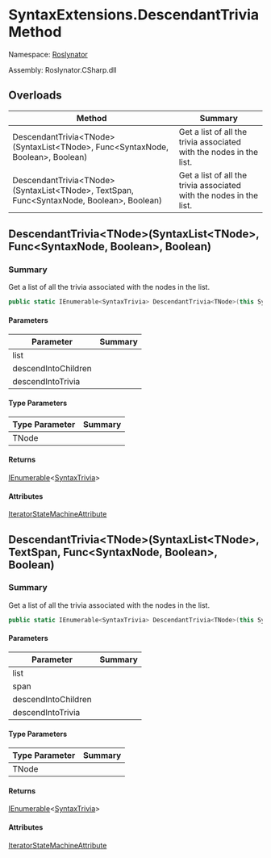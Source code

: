 # SyntaxExtensions\.DescendantTrivia Method

Namespace: [Roslynator](../../README.md)

Assembly: Roslynator\.CSharp\.dll

## Overloads

| Method | Summary |
| ------ | ------- |
| DescendantTrivia\<TNode>\(SyntaxList\<TNode>, Func\<SyntaxNode, Boolean>, Boolean\) | Get a list of all the trivia associated with the nodes in the list\. |
| DescendantTrivia\<TNode>\(SyntaxList\<TNode>, TextSpan, Func\<SyntaxNode, Boolean>, Boolean\) | Get a list of all the trivia associated with the nodes in the list\. |

## DescendantTrivia\<TNode>\(SyntaxList\<TNode>, Func\<SyntaxNode, Boolean>, Boolean\)

### Summary

Get a list of all the trivia associated with the nodes in the list\.

```csharp
public static IEnumerable<SyntaxTrivia> DescendantTrivia<TNode>(this SyntaxList<TNode> list, Func<SyntaxNode, bool> descendIntoChildren = null, bool descendIntoTrivia = false) where TNode : SyntaxNode
```

#### Parameters

| Parameter | Summary |
| --------- | ------- |
| list | |
| descendIntoChildren | |
| descendIntoTrivia | |

#### Type Parameters

| Type Parameter | Summary |
| -------------- | ------- |
| TNode | |

#### Returns

[IEnumerable](https://docs.microsoft.com/en-us/dotnet/api/system.collections.generic.ienumerable-1)\<[SyntaxTrivia](https://docs.microsoft.com/en-us/dotnet/api/microsoft.codeanalysis.syntaxtrivia)>



#### Attributes

[IteratorStateMachineAttribute](https://docs.microsoft.com/en-us/dotnet/api/system.runtime.compilerservices.iteratorstatemachineattribute)

## DescendantTrivia\<TNode>\(SyntaxList\<TNode>, TextSpan, Func\<SyntaxNode, Boolean>, Boolean\)

### Summary

Get a list of all the trivia associated with the nodes in the list\.

```csharp
public static IEnumerable<SyntaxTrivia> DescendantTrivia<TNode>(this SyntaxList<TNode> list, TextSpan span, Func<SyntaxNode, bool> descendIntoChildren = null, bool descendIntoTrivia = false) where TNode : SyntaxNode
```

#### Parameters

| Parameter | Summary |
| --------- | ------- |
| list | |
| span | |
| descendIntoChildren | |
| descendIntoTrivia | |

#### Type Parameters

| Type Parameter | Summary |
| -------------- | ------- |
| TNode | |

#### Returns

[IEnumerable](https://docs.microsoft.com/en-us/dotnet/api/system.collections.generic.ienumerable-1)\<[SyntaxTrivia](https://docs.microsoft.com/en-us/dotnet/api/microsoft.codeanalysis.syntaxtrivia)>



#### Attributes

[IteratorStateMachineAttribute](https://docs.microsoft.com/en-us/dotnet/api/system.runtime.compilerservices.iteratorstatemachineattribute)
